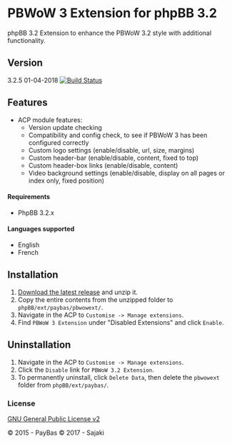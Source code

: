 PBWoW 3 Extension for phpBB 3.2
=========

phpBB 3.2 Extension to enhance the PBWoW 3.2 style with additional functionality.

## Version 
3.2.5 01-04-2018
[![Build Status](https://api.travis-ci.org/Sajaki/pbwowext.svg)](https://travis-ci.org/Sajaki/pbwowext)

## Features
- ACP module features:
  - Version update checking
  - Compatibility and config check, to see if PBWoW 3 has been configured correctly
  - Custom logo settings (enable/disable, url, size, margins)
  - Custom header-bar (enable/disable, content, fixed to top)
  - Custom header-box links (enable/disable, content)
  - Video background settings (enable/disable, display on all pages or index only, fixed position)

#### Requirements
- PhpBB 3.2.x 

#### Languages supported
- English
- French

## Installation
1. [Download the latest release](https://github.com/Sajaki/pbwowext/releases) and unzip it.
2. Copy the entire contents from the unzipped folder to `phpBB/ext/paybas/pbwowext/`.
3. Navigate in the ACP to `Customise -> Manage extensions`.
4. Find `PBWoW 3 Extension` under "Disabled Extensions" and click `Enable`.

## Uninstallation
1. Navigate in the ACP to `Customise -> Manage extensions`.
2. Click the `Disable` link for `PBWoW 3.2 Extension`.
3. To permanently uninstall, click `Delete Data`, then delete the `pbwowext` folder from `phpBB/ext/paybas/`.

### License
[GNU General Public License v2](http://opensource.org/licenses/GPL-2.0)

© 2015 - PayBas
© 2017 - Sajaki
